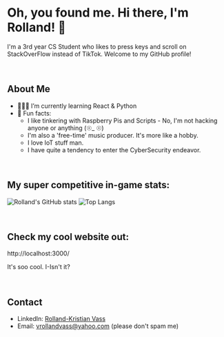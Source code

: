 # Oh, you found me. Hi there, I'm Rolland! 👋
I'm a 3rd year CS Student who likes to press keys and scroll on StackOverFlow instead of TikTok. Welcome to my GitHub profile!

<br>

## About Me

- 👨🏻‍💻 I’m currently learning React & Python
- 📌 Fun facts:
  - I like tinkering with Raspberry Pis and Scripts - No, I'm not hacking anyone or anything (☉_ ☉)
  - I'm also a 'free-time' music producer. It's more like a hobby.
  - I love IoT stuff man.
  - I have quite a tendency to enter the CyberSecurity endeavor.
<br>

## My super competitive in-game stats:

![Rolland's GitHub stats](https://github-readme-stats.vercel.app/api?username=rollandvass&show_icons=true&theme=radical)
![Top Langs](https://github-readme-stats.vercel.app/api/top-langs/?username=rollandvass&layout=compact&theme=radical)

<br>

## Check my cool website out:
http://localhost:3000/

It's soo cool. I-Isn't it?

<br>

## Contact

- LinkedIn: [Rolland-Kristian Vass](https://www.linkedin.com/in/rollandvass)
- Email: vrollandvass@yahoo.com (please don't spam me)
